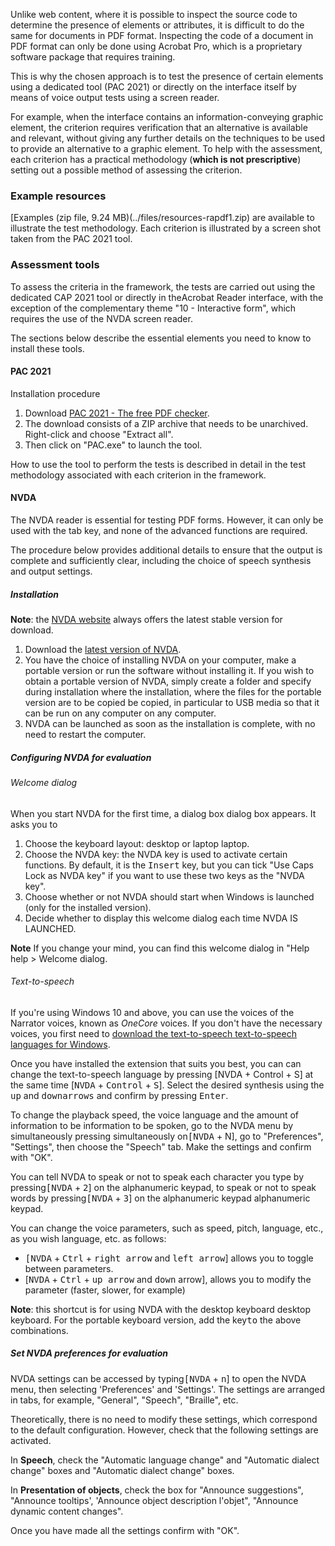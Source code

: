 Unlike web content, where it is possible to inspect the source code to determine the presence of elements or attributes, it is difficult to do the same for documents in PDF format.
Inspecting the code of a document in PDF format can only be done using <span lang="en">Acrobat Pro</span>, which is a proprietary software package that requires training. 

This is why the chosen approach is to test the presence of certain elements using a dedicated tool (PAC 2021) or directly on the interface itself by means of voice output tests using a screen reader.

For example, when the interface contains an information-conveying graphic element, the criterion requires verification that an alternative is available and relevant, without giving any further details on the techniques to be used to provide an alternative to a graphic element. To help with the assessment, each criterion has a practical methodology (**which is not prescriptive**) setting out a possible method of assessing the criterion.

### Example resources

[Examples (zip file, 9.24 MB)(../files/resources-rapdf1.zip) are available to illustrate the test methodology. Each criterion is illustrated by a screen shot taken from the PAC 2021 tool.


### Assessment tools

To assess the criteria in the framework, the tests are carried out using the dedicated CAP 2021 tool or directly in the<span lang="en">Acrobat Reader</span> interface, with the exception of the complementary theme "10 - Interactive form", which requires the use of the NVDA screen reader.

The sections below describe the essential elements you need to know to install these tools.

#### PAC 2021
Installation procedure

1. Download [PAC 2021 - The free PDF checker](https://pdfua.foundation/fr/pac-2021-le-verificateur-pdf-gratuit/).
2. The download consists of a ZIP archive that needs to be unarchived. Right-click and choose "Extract all".
3. Then click on "PAC.exe" to launch the tool.

How to use the tool to perform the tests is described in detail in the test methodology associated with each criterion in the framework.

#### NVDA

The NVDA reader is essential for testing PDF forms. However, it can only be used with the tab key, and none of the advanced functions are required.

The procedure below provides additional details to ensure that the output is complete and sufficiently clear, including the choice of speech synthesis and output settings.

##### Installation

**Note**: the [NVDA website](https://www.nvda-fr.org/)
always offers the latest stable version for download.

1.  Download the [latest version of NVDA](https://www.nvda-fr.org/cat.php?id=2).
1.  You have the choice of installing NVDA on your computer,
    make a portable version or run the software without
    installing it. If you wish to obtain a portable version of
    NVDA, simply create a folder and specify during installation where the
    installation, where the files for the portable version are to be copied
    be copied, in particular to USB media so that it can be run on any computer
    on any computer.
1.  NVDA can be launched as soon as the installation is complete, with no need to restart the computer.

##### Configuring NVDA for evaluation

###### Welcome dialog

When you start NVDA for the first time, a dialog box
dialog box appears. It asks you to

1.  Choose the keyboard layout: desktop or laptop
    laptop.
2.  Choose the NVDA key: the NVDA key is used to activate certain functions. By default, it is the <kbd>Insert</kbd> key, but you can tick "Use Caps Lock as NVDA key" if you want to use these two keys as the "NVDA key".
3.  Choose whether or not NVDA should start when Windows is launched
    (only for the installed version).
4.  Decide whether to display this welcome dialog each time
    NVDA IS LAUNCHED.

**Note** If you change your mind, you can find this welcome dialog in "Help
help &gt; Welcome dialog.

###### Text-to-speech

If you're using Windows 10 and above, you can use the voices of the
Narrator voices, known as *OneCore* voices. If you don't have
the necessary voices, you first need to [download the text-to-speech
text-to-speech languages for
Windows](https://support.office.com/fr-fr/article/T%C3%A9l%C3%A9charger-les-langues-de-synth%C3%A8se-vocale-pour-Windows-10-d5a6b612-b3ae-423f-afa5-4f6caf1ec5d3).

Once you have installed the extension that suits you best, you can
can change the text-to-speech language by pressing [NVDA + Control + S] at the same time
[<kbd>NVDA</kbd> + <kbd>Control</kbd> + <kbd>S</kbd>]. Select the desired synthesis using the
<kbd>up</kbd> and <kbd>down</kbd><kbd>arrows</kbd> and confirm by pressing <kbd>Enter</kbd>.

To change the playback speed, the voice language and the amount of information to be
information to be spoken, go to the NVDA menu by simultaneously pressing
simultaneously on<kbd>[NVDA</kbd> + </kbd>N</kbd>], go to "Preferences",
"Settings", then choose the "Speech" tab. Make the
settings and confirm with "OK".

You can tell NVDA to speak or not to speak each character you type
by pressing<kbd>[NVDA</kbd> + <kbd>2</kbd>] on the alphanumeric keypad, to speak or not to speak
words by pressing<kbd>[NVDA</kbd> + <kbd>3</kbd>] on the alphanumeric keypad
alphanumeric keypad.

You can change the voice parameters, such as speed, pitch, language, etc., as you wish
language, etc. as follows:

-  <kbd>[NVDA</kbd> + <kbd>Ctrl</kbd> + <kbd>right arrow</kbd> and <kbd>left arrow</kbd>] allows you to
    toggle between parameters.
-   [<kbd>NVDA</kbd> + <kbd>Ctrl</kbd> + <kbd>up arrow</kbd> and <kbd>down</kbd> arrow], allows you to modify the
    parameter (faster, slower, for example)

**Note**: this shortcut is for using NVDA with the desktop keyboard
desktop keyboard. For the portable keyboard version, add the
key<kbd>to</kbd> the above combinations.

##### Set NVDA preferences for evaluation

NVDA settings can be accessed by typing<kbd>[NVDA</kbd> + <kbd>n</kbd>] to open the NVDA
menu, then selecting 'Preferences' and 'Settings'. The
settings are arranged in tabs, for example,
"General", "Speech", "Braille", etc.

Theoretically, there is no need to modify these settings, which
correspond to the default configuration. However, check that the following
settings are activated.

In **Speech**, check the "Automatic language change" and "Automatic dialect change" boxes
and "Automatic dialect change" boxes.

In **Presentation of objects**, check the box for "Announce suggestions",
"Announce tooltips', 'Announce object description
l\'objet", "Announce dynamic content changes".

Once you have made all the settings
confirm with "OK".


